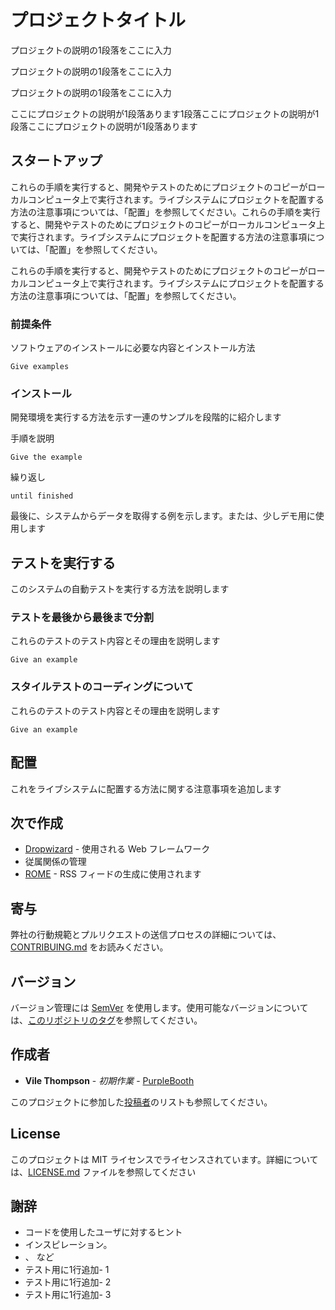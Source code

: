 # プロジェクトタイトル

プロジェクトの説明の1段落をここに入力

プロジェクトの説明の1段落をここに入力

プロジェクトの説明の1段落をここに入力



ここにプロジェクトの説明が1段落あります1段落ここにプロジェクトの説明が1段落ここにプロジェクトの説明が1段落あります

## スタートアップ

これらの手順を実行すると、開発やテストのためにプロジェクトのコピーがローカルコンピュータ上で実行されます。ライブシステムにプロジェクトを配置する方法の注意事項については、「配置」を参照してください。これらの手順を実行すると、開発やテストのためにプロジェクトのコピーがローカルコンピュータ上で実行されます。ライブシステムにプロジェクトを配置する方法の注意事項については、「配置」を参照してください。

これらの手順を実行すると、開発やテストのためにプロジェクトのコピーがローカルコンピュータ上で実行されます。ライブシステムにプロジェクトを配置する方法の注意事項については、「配置」を参照してください。
### 前提条件

ソフトウェアのインストールに必要な内容とインストール方法

```
Give examples
```

### インストール

開発環境を実行する方法を示す一連のサンプルを段階的に紹介します

手順を説明

```
Give the example
```

繰り返し

```
until finished
```

最後に、システムからデータを取得する例を示します。または、少しデモ用に使用します

## テストを実行する

このシステムの自動テストを実行する方法を説明します

### テストを最後から最後まで分割

これらのテストのテスト内容とその理由を説明します

```
Give an example
```

### スタイルテストのコーディングについて

これらのテストのテスト内容とその理由を説明します

```
Give an example
```

## 配置

これをライブシステムに配置する方法に関する注意事項を追加します

## 次で作成

* [Dropwizard](http://www.dropwizard.io/1.0.2/docs/) \- 使用される Web フレームワーク
* 従属関係の管理
* [ROME](https://rometools.github.io/rome/) \- RSS フィードの生成に使用されます

## 寄与

弊社の行動規範とプルリクエストの送信プロセスの詳細については、[CONTRIBUING.md](https://gist.github.com/PurpleBooth/b24679402957c63ec426) をお読みください。

## バージョン

バージョン管理には [SemVer](http://semver.org/) を使用します。使用可能なバージョンについては、[このリポジトリのタグ](https://github.com/your/project/tags)を参照してください。 

## 作成者

* **Vile Thompson** - *初期作業* - [PurpleBooth](https://github.com/PurpleBooth)

このプロジェクトに参加した[投稿者](https://github.com/your/project/contributors)のリストも参照してください。

## License

このプロジェクトは MIT ライセンスでライセンスされています。詳細については、[LICENSE.md](LICENSE.md) ファイルを参照してください

## 謝辞

* コードを使用したユーザに対するヒント
* インスピレーション。
*  、  など
* テスト用に1行追加- 1
* テスト用に1行追加- 2
* テスト用に1行追加- 3

